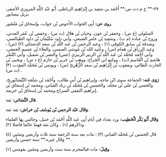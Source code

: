 ٣٧-** خ م دت س:** أَحْمَد بن سَعِيد بن إِبْرَاهِيم الرباطي، أَبُو عَبْد اللَّهِ المروزي الأشقر، نزيل نيسابور.

**روى عن:** أَبِي الجواب الأَحوص بْن جواب، وإسحاق بْن مَنْصُور

السلولي (خ س) ، وجعفر بْن عون، وحبان بْن هلال (ت س) ، وحفص بْن عُمَر العدني، وروح بْن عبادة (م ت) ، وسَعِيد بْن عامر الضبعي، وأبي داود سُلَيْمان بْن داود الطيالسي، وصدقة بْن سابق الكوفي (١) ، وعبد الرحمن بْن عَبد اللَّهِ بْن سعد الدشتكي (٢) (س) ، وعبد الرزاق بْن همام (س) ، وعُبَيد الله بْن مُوسَى العبسي، والعلاء بْن عصيم الجعفي، وأبي أَحْمَد مُحَمَّد بْن عَبد اللَّهِ بْن الزبير الزبيري (عس) والنضر بْن شميل، وأبي النَّضْر هاشم بْن الْقَاسِم (ت) ، ووكيع ابن الجراح، ووهب بْن جرير بْن حازم (خ د س) ، ويحيى بْن الحارث الطائي، ويعقوب بْن إِبْرَاهِيم بْن سعد الزُّهْرِيّ (س) ، ويونس بْن مُحَمَّد المؤدب (٣) (ت س) .

**رَوَى عَنه:** الجماعة سوى ابْن ماجه، وإبراهيم بْن أَبي طالب، وأَحْمَد بْن سَلَمَة النَّيْسَابُورِيّ، والحسن بْن علي بْن مخلد، والحسين بْن مُحَمَّد بْن زياد القباني، ومحمد بْن إسحاق بْن إبراهيم الثقفي السراج،ومحمد بْن إسحاق بْن خزيمة.

**قال النَّسَائي:** ثقة.

**وَقَال عَبْد الرحمن بْن يُوسُف بْن خراش:** ثقة ثقة.

**وَقَال أَبُو بَكْر الْخَطِيب:** ورد بغداد فِي أيام أَبِي عَبد اللَّهِ أَحْمَد بْن حنبل، وجالس بِهَا العلماء وذاكرهم (١) ، وكان ثقة فهما عالما فاضلا (٢) .

قال الحسين بْن مُحَمَّد القباني (٣) : مات بعد سنة الرجفة سنة ثلاث وأربعين ومئتين (٤) .** وَقَال غيره:** سنة خمس وأربعين.

**وقِيلَ:** مات فيالمحرم سنة ست وأربعين ومئتين بقومس (١) .